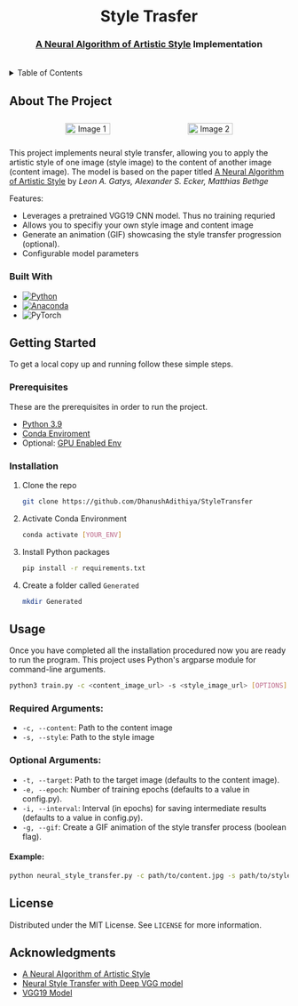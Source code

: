 # <div align="center">Style Trasfer</div>
### <div align="center"><a href="https://arxiv.org/abs/1508.06576">A Neural Algorithm of Artistic Style</a> Implementation </div>
</br>

<!-- TABLE OF CONTENTS -->
<details>
  <summary>Table of Contents</summary>
  <ol>
    <li>
      <a href="#about-the-project">About The Project</a>
      <ul>
        <li><a href="#built-with">Built With</a></li>
      </ul>
    </li>
    <li>
      <a href="#getting-started">Getting Started</a>
      <ul>
        <li><a href="#prerequisites">Prerequisites</a></li>
        <li><a href="#installation">Installation</a></li>
      </ul>
    </li>
    <li><a href="#usage">Usage</a></li>
    <li><a href="#license">License</a></li>
    <li><a href="#acknowledgments">Acknowledgments</a></li>
  </ol>
</details>



<!-- ABOUT THE PROJECT -->
## About The Project

<div style="text-align: center; width: 100%; display:flex; justify-content: center">
  <img style="padding: 10px; width:40%;" src="https://github.com/DhanushAdithiya/StyleTransfer/assets/84760124/fde6c7e1-9eb5-4557-8196-7dd6c0d72d66" alt="Image 1">
  <img style="padding: 10px;width:40%;" src="https://github.com/DhanushAdithiya/StyleTransfer/assets/84760124/dd4ce706-569d-4ff1-83b2-0a05fdfcbf0b" alt="Image 2">
</div>



This project implements neural style transfer, allowing you to apply the artistic style of one image (style image) to the content of another image (content image). The model is based on the paper titled <a href="https://arxiv.org/abs/1508.06576">A Neural Algorithm of Artistic Style</a> by *Leon A. Gatys, Alexander S. Ecker, Matthias Bethge*

Features:
* Leverages a pretrained VGG19 CNN model. Thus no training requried
* Allows you to specifiy your own style image and content image 
* Generate an animation (GIF) showcasing the style transfer progression (optional).
* Configurable model parameters

### Built With

* [![Python][Python]][Python-url]
* [![Anaconda][Anaconda]][Anaconda-url]
* ![PyTorch](https://img.shields.io/badge/PyTorch-%23EE4C2C.svg?style=for-the-badge&logo=PyTorch&logoColor=white)



<!-- GETTING STARTED -->
## Getting Started

To get a local copy up and running follow these simple steps.

### Prerequisites

These are the prerequisites in order to run the project.

* <a href="https://www.python.org/downloads/release/python-390/">Python 3.9</a>
* <a href="https://docs.anaconda.com/free/anaconda/install/linux/">Conda Enviroment</a>
* Optional: <a href="https://pytorch.org/get-started/locally/">GPU Enabled Env </a>


### Installation

1. Clone the repo
   ```sh
   git clone https://github.com/DhanushAdithiya/StyleTransfer
   ```
2. Activate Conda Environment
    ```sh
    conda activate [YOUR_ENV]
    ```
3. Install Python packages
   ```sh
   pip install -r requirements.txt 
   ```
4. Create a folder called `Generated`
   ```sh
   mkdir Generated
   ```

<!-- USAGE EXAMPLES -->
## Usage

Once you have completed all the installation procedured now you are ready to run the program. This project uses Python's argparse module for command-line arguments.

```sh
python3 train.py -c <content_image_url> -s <style_image_url> [OPTIONS]
```

### Required Arguments:

* `-c, --content`: Path to the content image
* `-s, --style`: Path to the style image 

### Optional Arguments:

* `-t, --target`: Path to the target image (defaults to the content image).
* `-e, --epoch`: Number of training epochs (defaults to a value in config.py).
* `-i, --interval`: Interval (in epochs) for saving intermediate results (defaults to a value in config.py).
* `-g, --gif`: Create a GIF animation of the style transfer process (boolean flag).
#### Example:

```sh
python neural_style_transfer.py -c path/to/content.jpg -s path/to/style.jpg -e 20 -i 5 -g
```

<!-- LICENSE -->
## License

Distributed under the MIT License. See `LICENSE` for more information.

<!-- ACKNOWLEDGMENTS -->
## Acknowledgments

* [A Neural Algorithm of Artistic Style](https://arxiv.org/abs/1508.06576)
* [Neural Style Transfer with Deep VGG model](https://medium.com/@mirzezadeh.elvin/neural-style-transfer-with-deep-vgg-model-26b11ea06b7e)
* [VGG19 Model](https://arxiv.org/abs/1409.1556v6)

<!-- MARKDOWN LINKS & IMAGES -->
[python]:https://img.shields.io/badge/python-3670A0?style=for-the-badge&logo=python&logoColor=ffdd54
[Python-url]: https://www.python.org/
[Anaconda]: https://img.shields.io/badge/Anaconda-%2344A833.svg?style=for-the-badge&logo=anaconda&logoColor=white
[Anaconda-url]: https://www.anaconda.com/download
